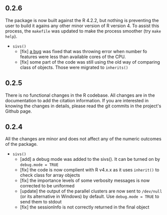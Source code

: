 ## 0.2.6

The package is now built against the R 4.2.2, but nothing is preventing the user to build it agains any other minor version of R version 4. To assist this process, the `makefile` was updated to make the process smoother (try `make help`).

- `sivs()`
    - [fix] [a bug](https://github.com/mmahmoudian/sivs/issues/3) was fixed that was throwing error when number fo features were less than available cores of the CPU.
    - [fix] some part of the code was still using the old way of comparing class of objects. Those were migrated to `inherits()`

## 0.2.5

There is no functional changes in the R codebase. All changes are in the documentation to add the citation information. If you are interested in knowing the changes in details, please read the git commits in the project's Github page.

## 0.2.4

All the changes are minor and does not affect any of the numeric outcomes of the package.

- `sivs()`
    - [add] a debug mode was added to the sivs(). It can be turned on by `debug.mode = TRUE`
    - [fix] the code is now complient with R v4.x.x as it uses `inherit()` to check class for array objects
    - [fix] the importance levels of some verbosity messages is now corrected to be uniformed
    - [update] the output of the parallel clusters are now sent to `/dev/null` (or its alternative in Windows) by default. Use `debug.mode = TRUE` to send them to stdout
    - [fix] the sessionInfo is not correctly returned in the final object
